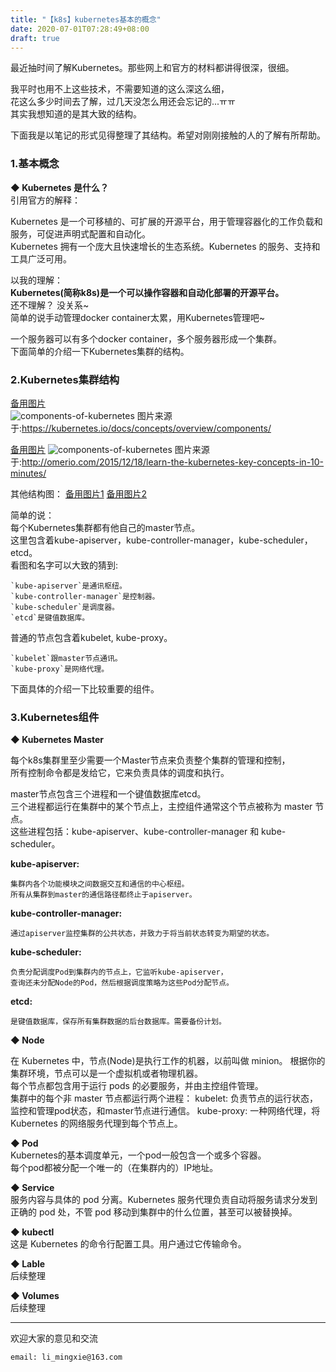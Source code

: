 ```yaml
---
title: "【k8s】kubernetes基本的概念"
date: 2020-07-01T07:28:49+08:00
draft: true
---
```


最近抽时间了解Kubernetes。那些网上和官方的材料都讲得很深，很细。  

我平时也用不上这些技术，不需要知道的这么深这么细，  
花这么多少时间去了解，过几天没怎么用还会忘记的...ㅠㅠ  
其实我想知道的是其大致的结构。  

下面我是以笔记的形式见得整理了其结构。希望对刚刚接触的人的了解有所帮助。  

### **1.基本概念**

**◆ Kubernetes 是什么？**  
引用官方的解释：  

>
Kubernetes 是一个可移植的、可扩展的开源平台，用于管理容器化的工作负载和服务，可促进声明式配置和自动化。  
Kubernetes 拥有一个庞大且快速增长的生态系统。Kubernetes 的服务、支持和工具广泛可用。  

以我的理解：  
**Kubernetes(简称k8s)是一个可以操作容器和自动化部署的开源平台。**  
还不理解？ 没关系~  
简单的说手动管理docker container太累，用Kubernetes管理吧~

一个服务器可以有多个docker container，多个服务器形成一个集群。  
下面简单的介绍一下Kubernetes集群的结构。

### **2.Kubernetes集群结构**

[备用图片](https://limingxie.github.io/images/k8s/components-of-kubernetes.png)  
![components-of-kubernetes](https://mingxie-blog.oss-cn-beijing.aliyuncs.com/image/k8s/components-of-kubernetes.png)
图片来源于:https://kubernetes.io/docs/concepts/overview/components/

[备用图片](https://limingxie.github.io/images/k8s/kubernetes_cluster.png) 
![components-of-kubernetes](https://mingxie-blog.oss-cn-beijing.aliyuncs.com/image/k8s/kubernetes_cluster.png)
图片来源于:http://omerio.com/2015/12/18/learn-the-kubernetes-key-concepts-in-10-minutes/

其他结构图：
[备用图片1](https://limingxie.github.io/images/k8s/kube-architecture.png) 
[备用图片2](https://limingxie.github.io/images/k8s/Kubernetes.png)


简单的说：  
每个Kubernetes集群都有他自己的master节点。  
这里包含着kube-apiserver，kube-controller-manager，kube-scheduler，etcd。  
看图和名字可以大致的猜到: 

    `kube-apiserver`是通讯枢纽。  
    `kube-controller-manager`是控制器。  
    `kube-scheduler`是调度器。  
    `etcd`是键值数据库。  

普通的节点包含着kubelet, kube-proxy。  

    `kubelet`跟master节点通讯。  
    `kube-proxy`是网络代理。

下面具体的介绍一下比较重要的组件。

### **3.Kubernetes组件**

**◆ Kubernetes Master**  

每个k8s集群里至少需要一个Master节点来负责整个集群的管理和控制，  
所有控制命令都是发给它，它来负责具体的调度和执行。

master节点包含三个进程和一个键值数据库etcd。  
三个进程都运行在集群中的某个节点上，主控组件通常这个节点被称为 master 节点。  
这些进程包括：kube-apiserver、kube-controller-manager 和 kube-scheduler。  

**kube-apiserver:**  

    集群内各个功能模块之间数据交互和通信的中心枢纽。  
    所有从集群到master的通信路径都终止于apiserver。  

**kube-controller-manager:**  

    通过apiserver监控集群的公共状态，并致力于将当前状态转变为期望的状态。  

**kube-scheduler:**  

    负责分配调度Pod到集群内的节点上，它监听kube-apiserver，
    查询还未分配Node的Pod，然后根据调度策略为这些Pod分配节点。

**etcd:**  

    是键值数据库，保存所有集群数据的后台数据库。需要备份计划。  

**◆ Node**  

在 Kubernetes 中，节点(Node)是执行工作的机器，以前叫做 minion。 
根据你的集群环境，节点可以是一个虚拟机或者物理机器。  
每个节点都包含用于运行 pods 的必要服务，并由主控组件管理。  
集群中的每个非 master 节点都运行两个进程：
kubelet: 负责节点的运行状态，监控和管理pod状态，和master节点进行通信。
kube-proxy: 一种网络代理，将 Kubernetes 的网络服务代理到每个节点上。

**◆ Pod**   
Kubernetes的基本调度单元，一个pod一般包含一个或多个容器。  
每个pod都被分配一个唯一的（在集群内的）IP地址。  

**◆ Service**   
服务内容与具体的 pod 分离。Kubernetes 服务代理负责自动将服务请求分发到正确的 pod 处，不管 pod 移动到集群中的什么位置，甚至可以被替换掉。

**◆ kubectl**  
这是 Kubernetes 的命令行配置工具。用户通过它传输命令。

**◆ Lable**   
后续整理

**◆ Volumes**  
后续整理


----------------------------------------------
欢迎大家的意见和交流

`email: li_mingxie@163.com`